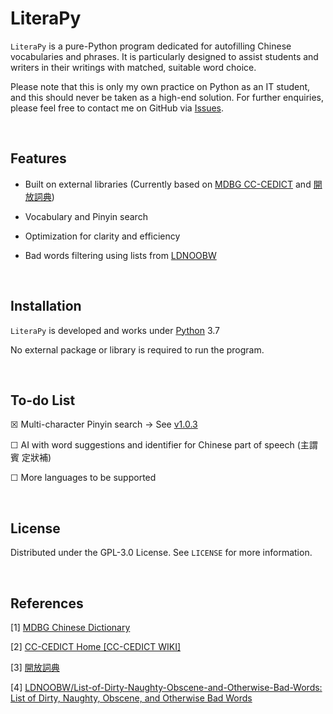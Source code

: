 # LiteraPy

``LiteraPy`` is a pure-Python program dedicated for autofilling Chinese vocabularies and phrases. It is particularly designed to assist students and writers in their writings with matched, suitable word choice.

Please note that this is only my own practice on Python as an IT student, and this should never be taken as a high-end solution.
For further enquiries, please feel free to contact me on GitHub via [Issues](https://github.com/pystander/LiteraPy/issues).

<br/>

## Features

- Built on external libraries (Currently based on [MDBG CC-CEDICT](https://www.mdbg.net/chinese/dictionary?page=cedict) and [開放詞典](https://kaifangcidian.com/xiazai/))

- Vocabulary and Pinyin search

- Optimization for clarity and efficiency

- Bad words filtering using lists from [LDNOOBW](https://github.com/LDNOOBW/List-of-Dirty-Naughty-Obscene-and-Otherwise-Bad-Words)

<br/>

## Installation

``LiteraPy`` is developed and works under [Python](https://www.python.org/) 3.7

No external package or library is required to run the program.

<br/>

## To-do List

☒ Multi-character Pinyin search -> See [v1.0.3](https://github.com/pystander/LiteraPy/releases/tag/v1.0.3)

☐ AI with word suggestions and identifier for Chinese part of speech (主謂賓 定狀補)

☐ More languages to be supported

<br/>

## License

Distributed under the GPL-3.0 License. See `LICENSE` for more information.

<br/>

## References

[1] [MDBG Chinese Dictionary](https://www.mdbg.net/chinese/dictionary?page=cedict)

[2] [CC-CEDICT Home [CC-CEDICT WIKI]](https://cc-cedict.org/wiki/)

[3] [開放詞典](https://kaifangcidian.com/xiazai/)

[4] [LDNOOBW/List-of-Dirty-Naughty-Obscene-and-Otherwise-Bad-Words: List of Dirty, Naughty, Obscene, and Otherwise Bad Words](https://github.com/LDNOOBW/List-of-Dirty-Naughty-Obscene-and-Otherwise-Bad-Words)

